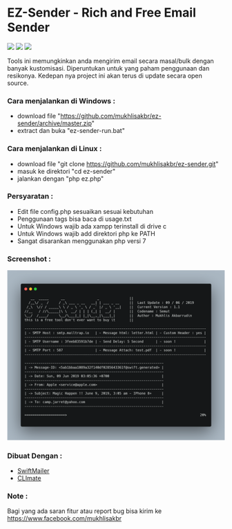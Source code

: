 # EZ-Sender - Rich and Free Email Sender

![](https://img.shields.io/badge/version-v1.1-green.svg) ![](https://img.shields.io/github/stars/mukhlisakbr/ez-sender.svg)  ![](https://img.shields.io/github/forks/mukhlisakbr/ez-sender.svg)

Tools ini memungkinkan anda mengirim email secara masal/bulk dengan banyak kustomisasi. Diperuntukan untuk yang paham penggunaan dan resikonya. Kedepan nya project ini akan terus di update secara open source.

### Cara menjalankan di Windows :

- download file "https://github.com/mukhlisakbr/ez-sender/archive/master.zip"
- extract dan buka "ez-sender-run.bat"

### Cara menjalankan di Linux :

- download file "git clone https://github.com/mukhlisakbr/ez-sender.git"
- masuk ke direktori "cd ez-sender"
- jalankan dengan "php ez.php"

### Persyaratan :

- Edit file config.php sesuaikan sesuai kebutuhan
- Penggunaan tags bisa baca di usage.txt
- Untuk Windows wajib ada xampp terinstall di drive c
- Untuk Windows wajib add direktori php ke PATH
- Sangat disarankan menggunakan php versi 7

### Screenshot :

![](screenshot/ez-sender%20v.1.1.png)

### Dibuat Dengan :

-  [SwiftMailer](https://github.com/swiftmailer/swiftmailer)
-  [CLImate](https://github.com/thephpleague/climate)

### Note :

Bagi yang ada saran fitur atau report bug bisa kirim ke https://www.facebook.com/mukhlisakbr
